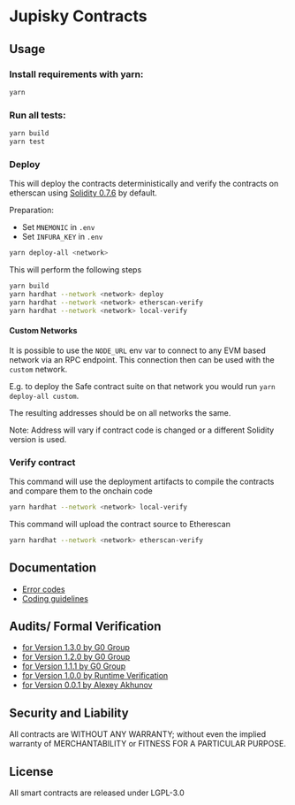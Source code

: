 Jupisky Contracts
=====================

Usage
-----
### Install requirements with yarn:

```bash
yarn
```

### Run all tests:

```bash
yarn build
yarn test
```

### Deploy

This will deploy the contracts deterministically and verify the contracts on etherscan using [Solidity 0.7.6](https://github.com/ethereum/solidity/releases/tag/v0.7.6) by default.

Preparation:
- Set `MNEMONIC` in `.env`
- Set `INFURA_KEY` in `.env`

```bash
yarn deploy-all <network>
```

This will perform the following steps

```bash
yarn build
yarn hardhat --network <network> deploy
yarn hardhat --network <network> etherscan-verify
yarn hardhat --network <network> local-verify
```

#### Custom Networks

It is possible to use the `NODE_URL` env var to connect to any EVM based network via an RPC endpoint. This connection then can be used with the `custom` network.

E.g. to deploy the Safe contract suite on that network you would run `yarn deploy-all custom`.

The resulting addresses should be on all networks the same.

Note: Address will vary if contract code is changed or a different Solidity version is used.

### Verify contract

This command will use the deployment artifacts to compile the contracts and compare them to the onchain code
```bash
yarn hardhat --network <network> local-verify
```

This command will upload the contract source to Etherescan
```bash
yarn hardhat --network <network> etherscan-verify
```

Documentation
-------------
- [Error codes](docs/error_codes.md)
- [Coding guidelines](docs/guidelines.md)

Audits/ Formal Verification
---------
- [for Version 1.3.0 by G0 Group](docs/audit_1_3_0.md)
- [for Version 1.2.0 by G0 Group](docs/audit_1_2_0.md)
- [for Version 1.1.1 by G0 Group](docs/audit_1_1_1.md)
- [for Version 1.0.0 by Runtime Verification](docs/rv_1_0_0.md)
- [for Version 0.0.1 by Alexey Akhunov](docs/alexey_audit.md)

Security and Liability
----------------------
All contracts are WITHOUT ANY WARRANTY; without even the implied warranty of MERCHANTABILITY or FITNESS FOR A PARTICULAR PURPOSE.

License
-------
All smart contracts are released under LGPL-3.0
